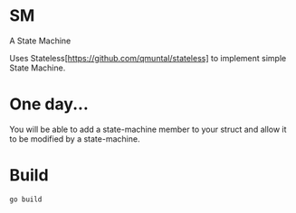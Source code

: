 # SM

A State Machine

Uses Stateless[https://github.com/qmuntal/stateless] to implement simple State Machine.

# One day...

You will be able to add a state-machine member to your struct and allow it to be modified by a state-machine.

# Build
```
go build
```
